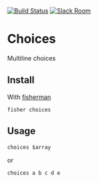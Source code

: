 [![Build Status][travis-badge]][travis-link]
[![Slack Room][slack-badge]][slack-link]

# Choices

Multiline choices

## Install

With [fisherman]

```
fisher choices
```

## Usage

```fish
choices $array
```

or

```fish
choices a b c d e
```


[travis-link]: https://travis-ci.org/{{OWNER-NAME}}/{{PLUGIN-NAME}}
[travis-badge]: https://img.shields.io/travis/{{OWNER-NAME}}/{{PLUGIN-NAME}}.svg
[slack-link]: https://fisherman-wharf.herokuapp.com
[slack-badge]: https://fisherman-wharf.herokuapp.com/badge.svg
[fisherman]: https://github.com/fisherman/fisherman
